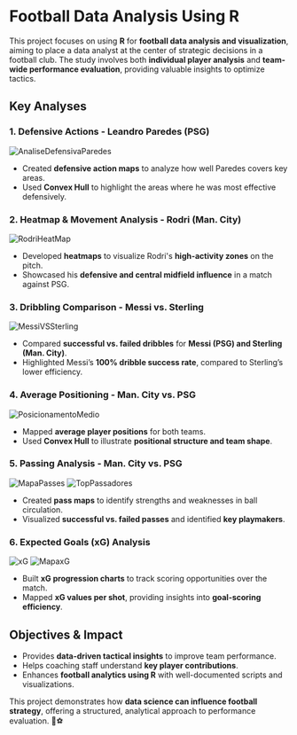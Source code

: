 # **Football Data Analysis Using R**  

This project focuses on using **R** for **football data analysis and visualization**, aiming to place a data analyst at the center of strategic decisions in a football club. The study involves both **individual player analysis** and **team-wide performance evaluation**, providing valuable insights to optimize tactics.  

## **Key Analyses**  

### **1. Defensive Actions - Leandro Paredes (PSG)**  
![AnaliseDefensivaParedes](https://github.com/user-attachments/assets/6816fc53-ca4e-4505-8b36-08a7b10503b6)

- Created **defensive action maps** to analyze how well Paredes covers key areas.  
- Used **Convex Hull** to highlight the areas where he was most effective defensively.  

### **2. Heatmap & Movement Analysis - Rodri (Man. City)**  
![RodriHeatMap](https://github.com/user-attachments/assets/d23eb06f-8bb0-416c-89f7-0267167e9be1)

- Developed **heatmaps** to visualize Rodri's **high-activity zones** on the pitch.  
- Showcased his **defensive and central midfield influence** in a match against PSG.  

### **3. Dribbling Comparison - Messi vs. Sterling**  
![MessiVSSterling](https://github.com/user-attachments/assets/d9865e9c-af1c-491e-b772-c4032de018fe)

- Compared **successful vs. failed dribbles** for **Messi (PSG) and Sterling (Man. City)**.  
- Highlighted Messi’s **100% dribble success rate**, compared to Sterling’s lower efficiency.  

### **4. Average Positioning - Man. City vs. PSG** 
![PosicionamentoMedio](https://github.com/user-attachments/assets/0b5fe27d-abb1-4d05-a18c-bc2b9b864a3b)

- Mapped **average player positions** for both teams.  
- Used **Convex Hull** to illustrate **positional structure and team shape**.  

### **5. Passing Analysis - Man. City vs. PSG**  
![MapaPasses](https://github.com/user-attachments/assets/f63c4966-e3b9-4180-95cb-556d8ff7d364)
![TopPassadores](https://github.com/user-attachments/assets/5cbf5a8a-4b9c-47e0-8ad5-0ac4c65d8c1d)


- Created **pass maps** to identify strengths and weaknesses in ball circulation.  
- Visualized **successful vs. failed passes** and identified **key playmakers**.  

### **6. Expected Goals (xG) Analysis**  
![xG](https://github.com/user-attachments/assets/a0937d8d-3043-4598-9c73-f089f09dd157)
![MapaxG](https://github.com/user-attachments/assets/b5f3eb4d-9864-41fa-a27f-c82c4033937a)


- Built **xG progression charts** to track scoring opportunities over the match.  
- Mapped **xG values per shot**, providing insights into **goal-scoring efficiency**.  

## **Objectives & Impact**  
- Provides **data-driven tactical insights** to improve team performance.  
- Helps coaching staff understand **key player contributions**.  
- Enhances **football analytics using R** with well-documented scripts and visualizations.  

This project demonstrates how **data science can influence football strategy**, offering a structured, analytical approach to performance evaluation. 🚀⚽  

